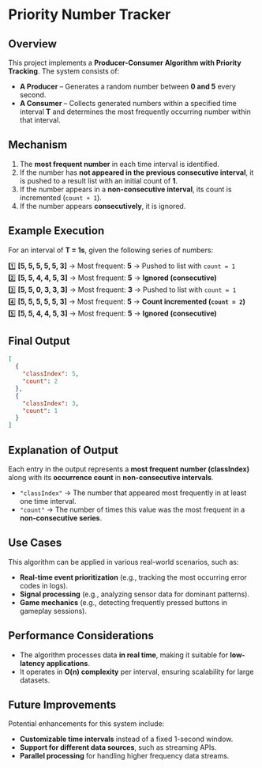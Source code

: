 # Priority Number Tracker

## Overview
This project implements a **Producer-Consumer Algorithm with Priority Tracking**. The system consists of:

- **A Producer** – Generates a random number between **0 and 5** every second.
- **A Consumer** – Collects generated numbers within a specified time interval **T** and determines the most frequently occurring number within that interval.

## Mechanism
1. The **most frequent number** in each time interval is identified.
2. If the number has **not appeared in the previous consecutive interval**, it is pushed to a result list with an initial count of **1**.
3. If the number appears in a **non-consecutive interval**, its count is incremented (`count + 1`).
4. If the number appears **consecutively**, it is ignored.

## Example Execution
For an interval of **T = 1s**, given the following series of numbers:

1️⃣ **[5, 5, 5, 5, 5, 3]** → Most frequent: **5** → Pushed to list with `count = 1`  
2️⃣ **[5, 5, 4, 4, 5, 3]** → Most frequent: **5** → **Ignored (consecutive)**  
3️⃣ **[5, 5, 0, 3, 3, 3]** → Most frequent: **3** → Pushed to list with `count = 1`  
4️⃣ **[5, 5, 5, 5, 5, 3]** → Most frequent: **5** → **Count incremented (`count = 2`)**  
5️⃣ **[5, 5, 4, 4, 5, 3]** → Most frequent: **5** → **Ignored (consecutive)**

## Final Output
```json
[
  {
    "classIndex": 5,
    "count": 2
  },
  {
    "classIndex": 3,
    "count": 1
  }
]
```
## Explanation of Output
Each entry in the output represents a **most frequent number (classIndex)** along with its **occurrence count** in **non-consecutive intervals**.

- `"classIndex"` → The number that appeared most frequently in at least one time interval.
- `"count"` → The number of times this value was the most frequent in a **non-consecutive series**.

## Use Cases
This algorithm can be applied in various real-world scenarios, such as:
- **Real-time event prioritization** (e.g., tracking the most occurring error codes in logs).
- **Signal processing** (e.g., analyzing sensor data for dominant patterns).
- **Game mechanics** (e.g., detecting frequently pressed buttons in gameplay sessions).  
## Performance Considerations
- The algorithm processes data **in real time**, making it suitable for **low-latency applications**.
- It operates in **O(n) complexity** per interval, ensuring scalability for large datasets.

## Future Improvements
Potential enhancements for this system include:
- **Customizable time intervals** instead of a fixed 1-second window.
- **Support for different data sources**, such as streaming APIs.
- **Parallel processing** for handling higher frequency data streams.  
